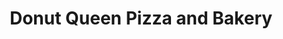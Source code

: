 ---
title: "Donut Queen Pizza and Bakery"
url: /portland/donut-queen-pizza-and-bakery/
shop: bakery
---
